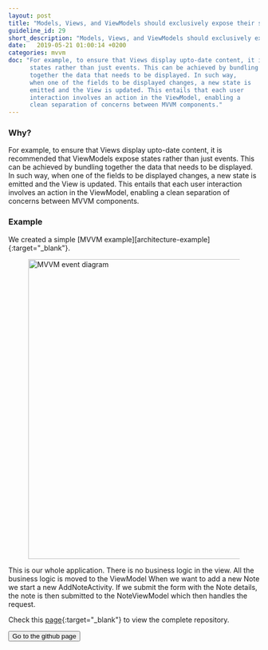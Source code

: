```yaml
---
layout: post
title: "Models, Views, and ViewModels should exclusively expose their state instead of state and data separately."
guideline_id: 29
short_description: "Models, Views, and ViewModels should exclusively expose their state"
date:   2019-05-21 01:00:14 +0200
categories: mvvm
doc: "For example, to ensure that Views display upto-date content, it is recommended that ViewModels expose
      states rather than just events. This can be achieved by bundling
      together the data that needs to be displayed. In such way,
      when one of the fields to be displayed changes, a new state is
      emitted and the View is updated. This entails that each user
      interaction involves an action in the ViewModel, enabling a
      clean separation of concerns between MVVM components."
---
```


<h3>Why?</h3>
For example, to ensure that Views display upto-date content, it is recommended that ViewModels expose
states rather than just events. This can be achieved by bundling
together the data that needs to be displayed. In such way,
when one of the fields to be displayed changes, a new state is
emitted and the View is updated. This entails that each user
interaction involves an action in the ViewModel, enabling a
clean separation of concerns between MVVM components.


<h3>Example</h3>
We created a simple [MVVM example][architecture-example]{:target="_blank"}.

<figure>
  <img src="/assets/MVVM_event.png" alt="MVVM event diagram" width="600">
</figure>

This is our whole application.
	There is no business logic in the view.
	All the business logic is moved to the ViewModel
When we want to add a new Note we start a new AddNoteActivity.
If we submit the form with the Note details, the note is then submitted to the NoteViewModel which then handles the request.

<script src="https://gist.github.com/Geertdepont/b0ce80924a9962d0f68f48ea517521c8.js"></script>


Check this [page][architecture-example]{:target="_blank"} to view the complete repository.

<a href="https://github.com/Geertdepont/bachelor_thesis/tree/master/ArchitectureExample" target="_blank"><button type="button" class="btn btn-primary btn-icon-right">Go to the github page</button></a>

[architecture-example]: https://github.com/Geertdepont/bachelor_thesis/tree/master/ArchitectureExample